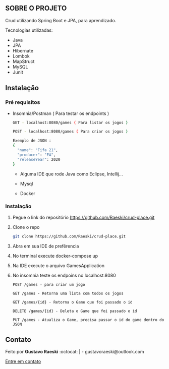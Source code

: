 
<!-- SOBRE O PROJETO -->
## SOBRE O PROJETO

Crud utilizando Spring Boot e JPA, para aprendizado. 

Tecnologias utilizadas:
* Java
* JPA
* Hibernate
* Lombok
* MapStruct
* MySQL
* Junit

<!-- GETTING STARTED -->
## Instalação

### Pré requisitos

* Insomnia/Postman ( Para testar os endpoints ) 
  ```sh
  GET - localhost:8080/games ( Para listar os jogos )
  ```
  ```sh
  POST - localhost:8080/games ( Para criar os jogos )

  Exemplo de JSON : 
  {
	"name": "Fifa 21",
	"producer": "EA",
	"releaseYear": 2020
  }
  ```
  
  
  * Alguma IDE que rode Java  como Eclipse, Intellij...
      
  * Mysql
    
  * Docker  


### Instalação

1. Pegue o link do repositório https://github.com/Raeski/crud-place.git
2. Clone o repo
   ```sh
   git clone https://github.com/Raeski/crud-place.git
   ```
3. Abra em sua IDE de prefêrencia

4. No terminal execute docker-compose up

5. Na IDE execute o arquivo GamesApplication

6. No insomnia teste os endpoins no localhost:8080
   ```JS
   POST /games - para criar um jogo
   
   GET /games - Retorna uma lista com todos os jogos
   
   GET /games/{id} - Retorna o Game que foi passado o id
   
   DELETE /games/{id} - Deleta o Game que foi passado o id
   
   PUT /games - Atualiza o Game, precisa passar o id do game dentro do JSON
   ```

<!-- CONTACT -->
## Contato


<p>Feito por <b>Gustavo Raeski</b>  :octocat: | - gustavoraeski@outlook.com

<a href="https://www.linkedin.com/in/gustavo-raeski/">Entre em contato</a></p>

